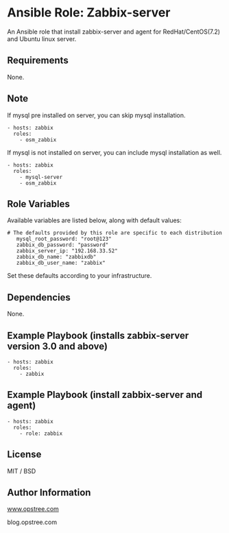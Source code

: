 # Ansible Role: Zabbix-server

An Ansible role that install zabbix-server and agent for RedHat/CentOS(7.2) and Ubuntu linux server.

## Requirements

None.

## Note

If mysql pre installed on server, you can skip mysql installation.

    - hosts: zabbix
      roles:
        - osm_zabbix
        
If mysql is not installed on server, you can include mysql installation as well.

    - hosts: zabbix
      roles:
        - mysql-server
        - osm_zabbix
    


## Role Variables

Available variables are listed below, along with default values:

    # The defaults provided by this role are specific to each distribution
       mysql_root_password: "root@123"
       zabbix_db_password: "password"
       zabbix_server_ip: "192.168.33.52"
       zabbix_db_name: "zabbixdb"
       zabbix_db_user_name: "zabbix"

Set these defaults according to your infrastructure.


## Dependencies

None.

## Example Playbook (installs zabbix-server version 3.0 and above)

    - hosts: zabbix
      roles:
        - zabbix

## Example Playbook (install zabbix-server and agent)


    - hosts: zabbix
      roles:
        - role: zabbix

## License

MIT / BSD

## Author Information

www.opstree.com

blog.opstree.com
